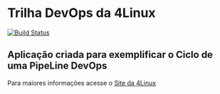 # Trilha DevOps da 4Linux

<!-- Altere a Flag abaixo com sua URL do Travis -->
[![Build Status](https://travis-ci.com/elton-a-vieira/DevOpsLab-HelloWorld.svg?branch=master)](https://travis-ci.com/elton-a-vieira/DevOpsLab-HelloWorld)

## Aplicação criada para exemplificar o Ciclo de uma PipeLine DevOps


Para maiores informações acesse o [Site da 4Linux](https://www.4linux.com.br/cursos/devops)
